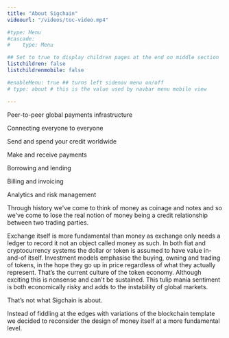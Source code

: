```yaml
---
title: "About Sigchain"
videourl: "/videos/toc-video.mp4"

#type: Menu
#cascade:
#    type: Menu

## Set to true to display children pages at the end on middle section
listchildren: false
listchildrenmobile: false

#enableMenu: true ## turns left sidenav menu on/off
# type: about # this is the value used by navbar menu mobile view

---
```

Peer-to-peer global payments infrastructure

Connecting everyone to everyone

Send and spend your credit worldwide

Make and receive payments

Borrowing and lending

Billing and invoicing

Analytics and risk management

<!-- ![Screenshot Mockup](/images/screenshots/export-multidevices-2-smaller.png) -->

Through history we've come to think of money as coinage and notes and so we've come to lose the real notion of money being a credit relationship between two trading parties.

Exchange itself is more fundamental than money as exchange only needs a ledger to record it not an object called money as such. In both fiat and cryptocurrency systems the dollar or token is assumed to have value in-and-of itself. Investment models emphasise the buying, owning and trading of tokens, in the hope they go up in price regardless of what they actually represent. That’s the current culture of the token economy. Although exciting this is nonsense and can't be sustained. This tulip mania sentiment is both economically risky and adds to the instability of global markets.

That’s not what Sigchain is about.

Instead of fiddling at the edges with variations of the blockchain template we decided to reconsider the design of money itself at a more fundamental level.
